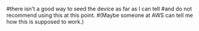 #there isn't a good way to seed the device as far as I can tell 
#and do not recommend using this at this point. 
#(Maybe someone at AWS can tell me how this is supposed to work.)
